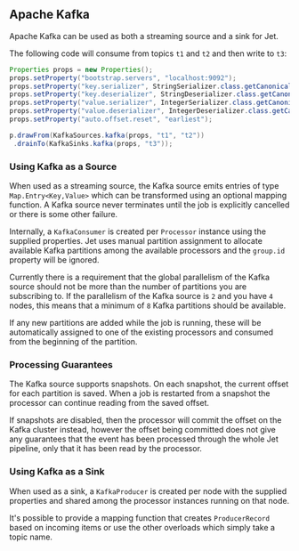 ## Apache Kafka

Apache Kafka can be used as both a streaming source and a sink for Jet.

The following code will consume from topics `t1` and `t2` and then write to
`t3`:

```java
Properties props = new Properties();
props.setProperty("bootstrap.servers", "localhost:9092");
props.setProperty("key.serializer", StringSerializer.class.getCanonicalName());
props.setProperty("key.deserializer", StringDeserializer.class.getCanonicalName());
props.setProperty("value.serializer", IntegerSerializer.class.getCanonicalName());
props.setProperty("value.deserializer", IntegerDeserializer.class.getCanonicalName());
props.setProperty("auto.offset.reset", "earliest");

p.drawFrom(KafkaSources.kafka(props, "t1", "t2"))
 .drainTo(KafkaSinks.kafka(props, "t3"));
```

### Using Kafka as a Source

When used as a streaming source, the Kafka source emits entries of
type `Map.Entry<Key,Value>` which can be transformed using an optional
mapping function. A Kafka source never terminates until the job is
explicitly cancelled or there is some other failure.

Internally, a `KafkaConsumer` is created per `Processor` instance using the
supplied properties. Jet uses manual partition assignment to allocate
available Kafka partitions among the available processors and the
`group.id` property will be ignored.

Currently there is a requirement that the global parallelism of the Kafka
source should not be more than the number of partitions you are
subscribing to. If the parallelism of the Kafka source is `2` and
you have `4` nodes, this means that a minimum of `8` Kafka partitions
should be available.

If any new partitions are added while the job is running, these will
be automatically assigned to one of the existing processors and consumed
from the beginning of the partition.

### Processing Guarantees

The Kafka source supports snapshots. On each snapshot, the current offset
for each partition is saved. When a job is restarted from a snapshot
the processor can continue reading from the saved offset.

If snapshots are disabled, then the processor will commit the offset on the
Kafka cluster instead, however the offset being committed does not give
any guarantees that the event has been processed through the whole
Jet pipeline, only that it has been read by the processor.

### Using Kafka as a Sink

When used as a sink, a `KafkaProducer` is created per node with the
supplied properties and shared among the processor instances running
on that node.

It's possible to provide a mapping function that creates `ProducerRecord`
based on incoming items or use the other overloads which simply take
a topic name.
